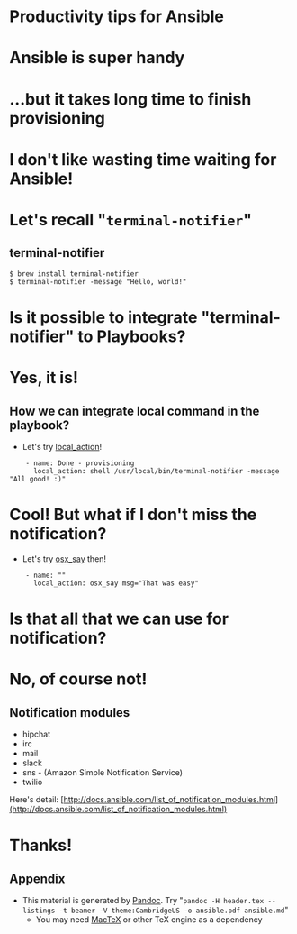 # Productivity tips for Ansible

# Ansible is super handy

# ...but it takes long time to finish provisioning

# I don't like wasting time waiting for Ansible!

# Let's recall "`terminal-notifier`"

## terminal-notifier

```
$ brew install terminal-notifier
$ terminal-notifier -message "Hello, world!"
```

# Is it possible to integrate "terminal-notifier" to Playbooks?

# Yes, it is!

## How we can integrate local command in the playbook?

* Let's try [local_action](http://docs.ansible.com/playbooks_delegation.html)!

```
    - name: Done - provisioning
      local_action: shell /usr/local/bin/terminal-notifier -message "All good! :)"
```

# Cool! But what if I don't miss the notification?

* Let's try [osx_say](http://docs.ansible.com/osx_say_module.html) then!

```
    - name: ""
      local_action: osx_say msg="That was easy"
```

# Is that all that we can use for notification?

# No, of course not!

## Notification modules

* hipchat
* irc
* mail
* slack
* sns - (Amazon Simple Notification Service)
* twilio

Here's detail: [http://docs.ansible.com/list_of_notification_modules.html](http://docs.ansible.com/list_of_notification_modules.html)

# Thanks!

## Appendix

* This material is generated by [Pandoc](http://johnmacfarlane.net/pandoc/). Try "`pandoc -H header.tex --listings -t beamer -V theme:CambridgeUS -o ansible.pdf ansible.md`"
    * You may need [MacTeX](http://tug.org/mactex/) or other TeX engine as a dependency
